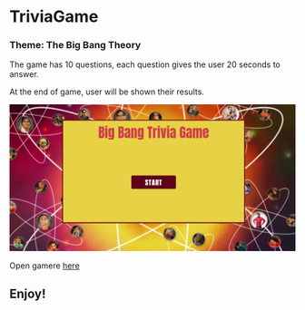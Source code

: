 # TriviaGame

### Theme: The Big Bang Theory

The game has 10 questions, each question gives the user 20 seconds to answer. 

At the end of game, user will be shown their results.

![Trivia](assets/images/trivia.png)

Open gamere [here](https://danielladt.github.io/TriviaGame/)

## Enjoy!
